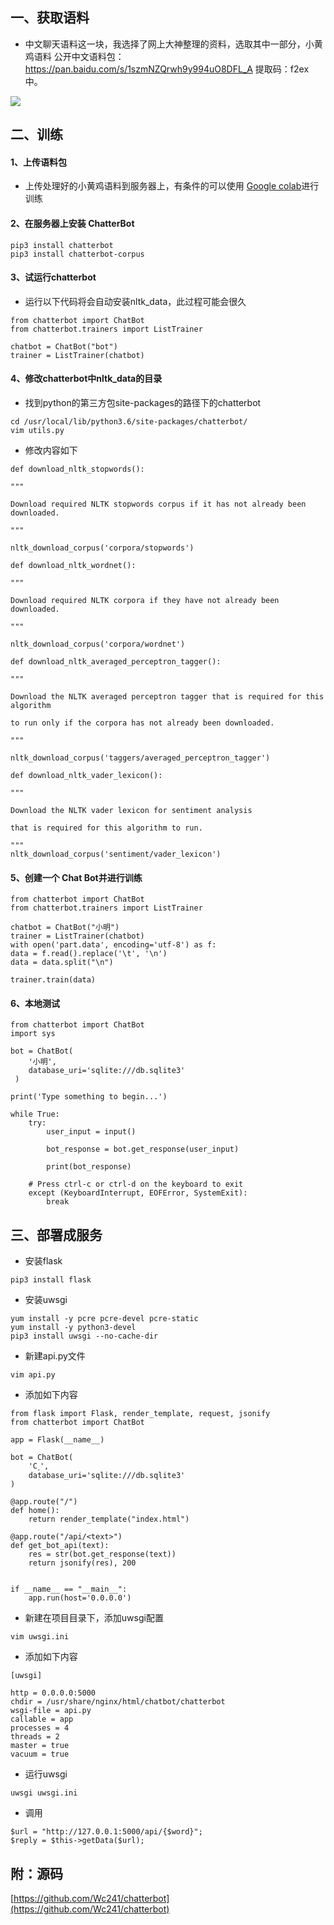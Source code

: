 
##  一、获取语料

* 中文聊天语料这一块，我选择了网上大神整理的资料，选取其中一部分，小黄鸡语料
公开中文语料包：https://pan.baidu.com/s/1szmNZQrwh9y994uO8DFL_A 提取码：f2ex 中。

![](https://upload-images.jianshu.io/upload_images/21643577-f3b7f711f401a90a.png?imageMogr2/auto-orient/strip%7CimageView2/2/w/600)


## 二、训练

#### 1、上传语料包 
* 上传处理好的小黄鸡语料到服务器上，有条件的可以使用 [Google colab](https://colab.research.google.com/notebooks/welcome.ipynb)进行训练

#### 2、在服务器上安装 ChatterBot
```
pip3 install chatterbot
pip3 install chatterbot-corpus
```

#### 3、试运行chatterbot
* 运行以下代码将会自动安装nltk_data，此过程可能会很久
```
from chatterbot import ChatBot
from chatterbot.trainers import ListTrainer

chatbot = ChatBot("bot")
trainer = ListTrainer(chatbot)
```

#### 4、修改chatterbot中nltk_data的目录
* 找到python的第三方包site-packages的路径下的chatterbot
```
cd /usr/local/lib/python3.6/site-packages/chatterbot/
vim utils.py
```
* 修改内容如下
```
def download_nltk_stopwords():

"""

Download required NLTK stopwords corpus if it has not already been downloaded.

"""

nltk_download_corpus('corpora/stopwords')

def download_nltk_wordnet():

"""

Download required NLTK corpora if they have not already been downloaded.

"""

nltk_download_corpus('corpora/wordnet')

def download_nltk_averaged_perceptron_tagger():

"""

Download the NLTK averaged perceptron tagger that is required for this algorithm

to run only if the corpora has not already been downloaded.

"""

nltk_download_corpus('taggers/averaged_perceptron_tagger')

def download_nltk_vader_lexicon():

"""

Download the NLTK vader lexicon for sentiment analysis

that is required for this algorithm to run.

"""
nltk_download_corpus('sentiment/vader_lexicon')
```

#### 5、创建一个 Chat Bot并进行训练
```
from chatterbot import ChatBot
from chatterbot.trainers import ListTrainer

chatbot = ChatBot("小明")
trainer = ListTrainer(chatbot)
with open('part.data', encoding='utf-8') as f:
data = f.read().replace('\t', '\n')
data = data.split("\n")

trainer.train(data)
```

#### 6、本地测试
```
from chatterbot import ChatBot
import sys

bot = ChatBot(
    '小明',
    database_uri='sqlite:///db.sqlite3'
 )
 
print('Type something to begin...')
 
while True:
    try:
        user_input = input()

        bot_response = bot.get_response(user_input)

        print(bot_response)

    # Press ctrl-c or ctrl-d on the keyboard to exit
    except (KeyboardInterrupt, EOFError, SystemExit):
        break
```


## 三、部署成服务
* 安装flask
```
pip3 install flask
```
* 安装uwsgi
```
yum install -y pcre pcre-devel pcre-static
yum install -y python3-devel
pip3 install uwsgi --no-cache-dir
```
* 新建api.py文件
```
vim api.py
```
* 添加如下内容
```
from flask import Flask, render_template, request, jsonify
from chatterbot import ChatBot
 
app = Flask(__name__)
 
bot = ChatBot(
    'С˼',
    database_uri='sqlite:///db.sqlite3'
)

@app.route("/")
def home():
	return render_template("index.html")

@app.route("/api/<text>")
def get_bot_api(text):
    res = str(bot.get_response(text))
    return jsonify(res), 200


if __name__ == "__main__":
	app.run(host='0.0.0.0')
```

* 新建在项目目录下，添加uwsgi配置
```
vim uwsgi.ini
```
* 添加如下内容
```
[uwsgi]

http = 0.0.0.0:5000
chdir = /usr/share/nginx/html/chatbot/chatterbot
wsgi-file = api.py
callable = app
processes = 4
threads = 2
master = true
vacuum = true
```
* 运行uwsgi
```
uwsgi uwsgi.ini
```
* 调用
```
$url = "http://127.0.0.1:5000/api/{$word}";
$reply = $this->getData($url);
```

## 附：源码
[https://github.com/Wc241/chatterbot](https://github.com/Wc241/chatterbot)
